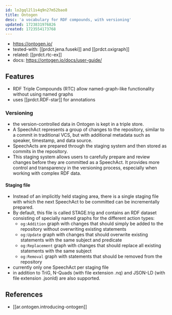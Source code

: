 ```yaml
---
id: lo2gql2l1s4q9n27m52bao8
title: Ontogen
desc: 'a vocabulary for RDF compounds, with versioning'
updated: 1723831976826
created: 1723554173768
---
```


- https://ontogen.io/
- tested-with: [[prdct.jena.fuseki]] and [[prdct.oxigraph]]
- related: [[prdct.rtc-ex]]
- docs: https://ontogen.io/docs/user-guide/

## Features

- RDF Triple Compounds (RTC) allow named-graph-like functionality without using named graphs
- uses [[prdct.RDF-star]] for annotations

### Versioning

- the version-controlled data in Ontogen is kept in a triple store.
- A SpeechAct represents a group of changes to the repository, similar to a commit in traditional VCS, but with additional metadata such as speaker, timestamp, and data source.
- SpeechActs are prepared through the staging system and then stored as commits in the repository.
- This staging system allows users to carefully prepare and review changes before they are committed as a SpeechAct. It provides more control and transparency in the versioning process, especially when working with complex RDF data.

#### Staging file

- Instead of an implicitly held staging area, there is a single staging file with which the next SpeechAct to be committed can be incrementally prepared. 
- By default, this file is called STAGE.trig and contains an RDF dataset consisting of specially named graphs for the different action types:
  -   `og:Addition` graph with changes that should simply be added to the repository without overwriting existing statements
  -   `og:Update` graph with changes that should overwrite existing statements with the same subject and predicate
  -   `og:Replacement` graph with changes that should replace all existing statements with the same subject
  -   `og:Removal` graph with statements that should be removed from the repository
-   currently only one SpeechAct per staging file
-   in addition to TriG, N-Quads (with file extension .nq) and JSON-LD (with file extension .jsonld) are also supported.


## References

- [[ar.ontogen.introducing-ontogen]] 